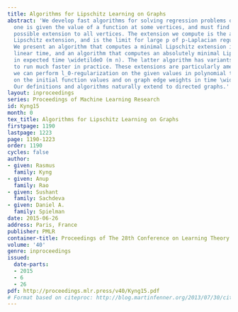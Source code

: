```yaml
---
title: Algorithms for Lipschitz Learning on Graphs
abstract: 'We develop fast algorithms for solving regression problems on graphs where
  one is given the value of a function at some vertices, and must find its smoothest
  possible extension to all vertices. The extension we compute is the absolutely minimal
  Lipschitz extension, and is the limit for large p of p-Laplacian regularization.
  We present an algorithm that computes a minimal Lipschitz extension in expected
  linear time, and an algorithm that computes an absolutely minimal Lipschitz extension
  in expected time \widetildeO (m n). The latter algorithm has variants that seem
  to run much faster in practice. These extensions are particularly amenable to regularization:
  we can perform l_0-regularization on the given values in polynomial time and l_1-regularization
  on the initial function values and on graph edge weights in time \widetildeO (m^3/2).
  Our definitions and algorithms naturally extend to directed graphs.'
layout: inproceedings
series: Proceedings of Machine Learning Research
id: Kyng15
month: 0
tex_title: Algorithms for Lipschitz Learning on Graphs
firstpage: 1190
lastpage: 1223
page: 1190-1223
order: 1190
cycles: false
author:
- given: Rasmus
  family: Kyng
- given: Anup
  family: Rao
- given: Sushant
  family: Sachdeva
- given: Daniel A.
  family: Spielman
date: 2015-06-26
address: Paris, France
publisher: PMLR
container-title: Proceedings of The 28th Conference on Learning Theory
volume: '40'
genre: inproceedings
issued:
  date-parts:
  - 2015
  - 6
  - 26
pdf: http://proceedings.mlr.press/v40/Kyng15.pdf
# Format based on citeproc: http://blog.martinfenner.org/2013/07/30/citeproc-yaml-for-bibliographies/
---
```

